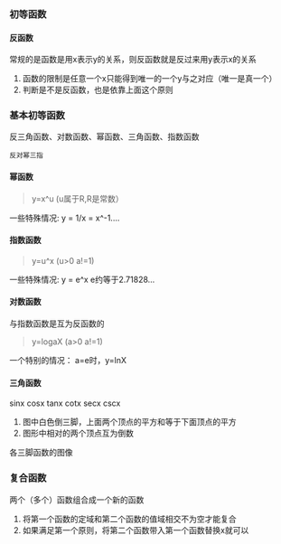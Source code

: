 ### 初等函数

#### 反函数

常规的是函数是用x表示y的关系，则反函数就是反过来用y表示x的关系

1. 函数的限制是任意一个x只能得到唯一的一个y与之对应（唯一是真一个）
2. 判断是不是反函数，也是依靠上面这个原则

### 基本初等函数

反三角函数、对数函数、幂函数、三角函数、指数函数

`反对幂三指`

#### 幂函数

> y=x^u (u属于R,R是常数）

一些特殊情况:
y = 1/x = x^-1....


#### 指数函数

> y=u^x (u>0 a!=1)

一些特殊情况:
y = e^x   e约等于2.71828...

#### 对数函数

与指数函数是互为反函数的

> y=logaX (a>0 a!=1)

一个特别的情况：
a=e时，y=lnX

#### 三角函数

sinx cosx tanx cotx secx cscx

1. 图中白色倒三脚，上面两个顶点的平方和等于下面顶点的平方
2. 图形中相对的两个顶点互为倒数 

各三脚函数的图像


### 复合函数

两个（多个）函数组合成一个新的函数

1. 将第一个函数的定域和第二个函数的值域相交不为空才能复合
2. 如果满足第一个原则，将第二个函数带入第一个函数替换x就可以


